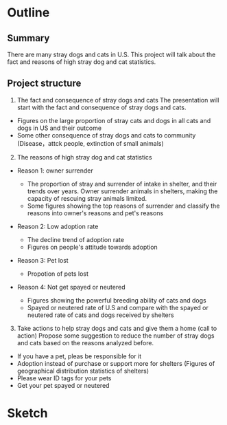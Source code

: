 
# Outline
## Summary
There are many stray dogs and cats in U.S. This project will talk about the fact and reasons of high stray dog and cat statistics.

## Project structure
1. The fact and consequence of stray dogs and cats
The presentation will start with the fact and consequence of stray dogs and cats. 
- Figures on the large proportion of stray cats and dogs in all cats and dogs in US and their outcome
- Some other consequence of stray dogs and cats to community (Disease，attck people, extinction of small animals)

2. The reasons of high stray dog and cat statistics
- Reason 1: owner surrender
  - The proportion of stray and surrender of intake in shelter, and their trends over years. Owner surrender animals in shelters, making the capacity of rescuing stray animals limited. 
  - Some figures showing the top reasons of surrender and classify the reasons into owner's reasons and pet's reasons 
  
- Reason 2: Low adoption rate
  - The decline trend of adoption rate
  - Figures on people's attitude towards adoption
 
- Reason 3: Pet lost
  - Propotion of pets lost 
  
- Reason 4: Not get spayed or neutered
  - Figures showing the powerful breeding ability of cats and dogs
  - Spayed or neutered rate of U.S and compare with the spayed or neutered rate of cats and dogs received by shelters

3.  Take actions to help stray dogs and cats and give them a home (call to action)
  Propose some suggestion to reduce the number of stray dogs and cats based on the reasons analyzed before.
  -  If you have a pet, pleas be responsible for it
  -  Adoption instead of purchase or support more for shelters (Figures of geographical distribution statistics of shelters)
  -  Please wear ID tags for your pets
  -  Get your pet spayed or neutered


# Sketch
